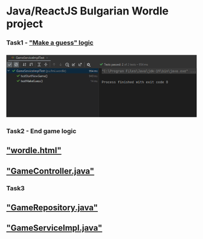 # Java/ReactJS Bulgarian Wordle project


### Task1 - ["Make a guess" logic](https://github.com/ValentinIliev5/web-programming-course/blob/main/src/main/java/pu/fmi/wordle/logic/GameServiceImpl.java)

### ![test results](https://github.com/ValentinIliev5/web-programming-course/blob/main/screenshot/task1.png?raw=true)


### Task2 - End game logic 

## ["wordle.html"](https://github.com/ValentinIliev5/web-programming-course/blob/main/src/main/resources/templates/wordle.html)
## ["GameController.java"](https://github.com/ValentinIliev5/web-programming-course/blob/main/src/main/java/pu/fmi/wordle/web/GameController.java)


### Task3 

## ["GameRepository.java"](https://github.com/ValentinIliev5/web-programming-course/blob/main/src/main/java/pu/fmi/wordle/model/GameRepository.java)
## ["GameServiceImpl.java"](https://github.com/ValentinIliev5/web-programming-course/blob/main/src/main/java/pu/fmi/wordle/logic/GameServiceImpl.java)
